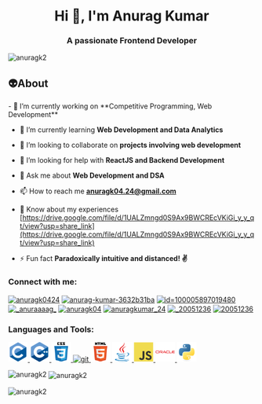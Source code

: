 <h1 align="center">Hi 👋, I'm Anurag Kumar</h1>
<h3 align="center">A passionate Frontend Developer</h3>

<p align="left"> <img src="https://komarev.com/ghpvc/?username=anuragk2&label=Profile%20views&color=0e75b6&style=flat" alt="anuragk2" /> </p>
<h2 align="left"> 👽About</h2>
- 🔭 I’m currently working on **Competitive Programming, Web Development**

- 🌱 I’m currently learning **Web Development and Data Analytics**

- 👯 I’m looking to collaborate on **projects involving web development**

- 🤝 I’m looking for help with **ReactJS and Backend Development**

- 💬 Ask me about **Web Development and DSA**

- 📫 How to reach me **anuragk04.24@gmail.com**

- 📄 Know about my experiences [https://drive.google.com/file/d/1UALZmngd0S9Ax9BWCREcVKiGi_y_y_qt/view?usp=share_link](https://drive.google.com/file/d/1UALZmngd0S9Ax9BWCREcVKiGi_y_y_qt/view?usp=share_link)

- ⚡ Fun fact **Paradoxically intuitive and distanced! ✌️**

<h3 align="left">Connect with me:</h3>
<p align="left">
<a href="https://twitter.com/anuragk0424" target="blank"><img align="center" src="https://raw.githubusercontent.com/rahuldkjain/github-profile-readme-generator/master/src/images/icons/Social/twitter.svg" alt="anuragk0424" height="30" width="40" /></a>
<a href="https://linkedin.com/in/anurag-kumar-3632b31ba" target="blank"><img align="center" src="https://raw.githubusercontent.com/rahuldkjain/github-profile-readme-generator/master/src/images/icons/Social/linked-in-alt.svg" alt="anurag-kumar-3632b31ba" height="30" width="40" /></a>
<a href="https://fb.com/id=100005897019480" target="blank"><img align="center" src="https://raw.githubusercontent.com/rahuldkjain/github-profile-readme-generator/master/src/images/icons/Social/facebook.svg" alt="id=100005897019480" height="30" width="40" /></a>
<a href="https://instagram.com/_anuraaaag_" target="blank"><img align="center" src="https://raw.githubusercontent.com/rahuldkjain/github-profile-readme-generator/master/src/images/icons/Social/instagram.svg" alt="_anuraaaag_" height="30" width="40" /></a>
<a href="https://www.codechef.com/users/anuragk04" target="blank"><img align="center" src="https://cdn.jsdelivr.net/npm/simple-icons@3.1.0/icons/codechef.svg" alt="anuragk04" height="30" width="40" /></a>
<a href="https://www.hackerrank.com/anuragkumar_24" target="blank"><img align="center" src="https://raw.githubusercontent.com/rahuldkjain/github-profile-readme-generator/master/src/images/icons/Social/hackerrank.svg" alt="anuragkumar_24" height="30" width="40" /></a>
<a href="https://www.leetcode.com/_20051236" target="blank"><img align="center" src="https://raw.githubusercontent.com/rahuldkjain/github-profile-readme-generator/master/src/images/icons/Social/leet-code.svg" alt="_20051236" height="30" width="40" /></a>
<a href="https://auth.geeksforgeeks.org/user/20051236" target="blank"><img align="center" src="https://raw.githubusercontent.com/rahuldkjain/github-profile-readme-generator/master/src/images/icons/Social/geeks-for-geeks.svg" alt="20051236" height="30" width="40" /></a>
</p>

<h3 align="left">Languages and Tools:</h3>
<p align="left"> <a href="https://www.cprogramming.com/" target="_blank" rel="noreferrer"> <img src="https://raw.githubusercontent.com/devicons/devicon/master/icons/c/c-original.svg" alt="c" width="40" height="40"/> </a> <a href="https://www.w3schools.com/cpp/" target="_blank" rel="noreferrer"> <img src="https://raw.githubusercontent.com/devicons/devicon/master/icons/cplusplus/cplusplus-original.svg" alt="cplusplus" width="40" height="40"/> </a> <a href="https://www.w3schools.com/css/" target="_blank" rel="noreferrer"> <img src="https://raw.githubusercontent.com/devicons/devicon/master/icons/css3/css3-original-wordmark.svg" alt="css3" width="40" height="40"/> </a> <a href="https://git-scm.com/" target="_blank" rel="noreferrer"> <img src="https://www.vectorlogo.zone/logos/git-scm/git-scm-icon.svg" alt="git" width="40" height="40"/> </a> <a href="https://www.w3.org/html/" target="_blank" rel="noreferrer"> <img src="https://raw.githubusercontent.com/devicons/devicon/master/icons/html5/html5-original-wordmark.svg" alt="html5" width="40" height="40"/> </a> <a href="https://www.java.com" target="_blank" rel="noreferrer"> <img src="https://raw.githubusercontent.com/devicons/devicon/master/icons/java/java-original.svg" alt="java" width="40" height="40"/> </a> <a href="https://developer.mozilla.org/en-US/docs/Web/JavaScript" target="_blank" rel="noreferrer"> <img src="https://raw.githubusercontent.com/devicons/devicon/master/icons/javascript/javascript-original.svg" alt="javascript" width="40" height="40"/> </a> <a href="https://www.oracle.com/" target="_blank" rel="noreferrer"> <img src="https://raw.githubusercontent.com/devicons/devicon/master/icons/oracle/oracle-original.svg" alt="oracle" width="40" height="40"/> </a> <a href="https://www.python.org" target="_blank" rel="noreferrer"> <img src="https://raw.githubusercontent.com/devicons/devicon/master/icons/python/python-original.svg" alt="python" width="40" height="40"/> </a> </p>

<p><img align="left" src="https://github-readme-stats.vercel.app/api/top-langs?username=anuragk2&show_icons=true&locale=en&layout=compact" alt="anuragk2" /></p>

<p>&nbsp;<img align="center" src="https://github-readme-stats.vercel.app/api?username=anuragk2&show_icons=true&locale=en" alt="anuragk2" /></p>

<p><img align="center" src="https://github-readme-streak-stats.herokuapp.com/?user=anuragk2&" alt="anuragk2" /></p>
